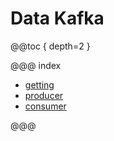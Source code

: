 # Data Kafka

@@toc { depth=2 }

@@@ index

* [getting](getting.md)
* [producer](producer.md)
* [consumer](consumer.md)

@@@
